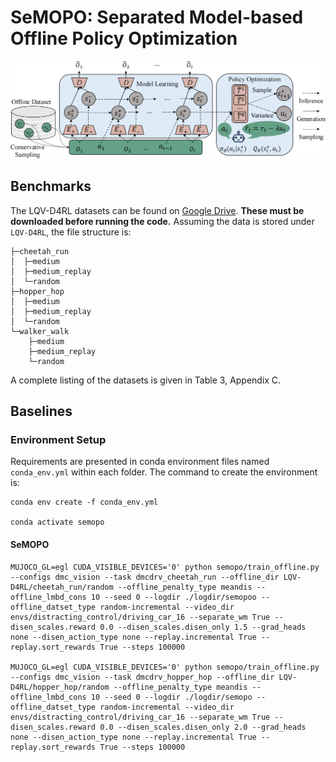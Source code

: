 # SeMOPO: Separated Model-based Offline Policy Optimization

<p align="center">
  <img src="figs/SeMOPO.png" />
</p>



## Benchmarks
The LQV-D4RL datasets can be found on [Google Drive](https://drive.google.com/drive/folders/1auuuVZaFB9UTO7i66S9EVJ5xULIbYdZG?usp=drive_link). **These must be downloaded before running the code.** Assuming the data is stored under `LQV-D4RL`, the file structure is:

```
├─cheetah_run
│  ├─medium
│  ├─medium_replay
│  └─random
├─hopper_hop
│  ├─medium
│  ├─medium_replay
│  └─random
└─walker_walk
    ├─medium
    ├─medium_replay
    └─random
```

A complete listing of the datasets is given in Table 3, Appendix C.

## Baselines

### Environment Setup
Requirements are presented in conda environment files named `conda_env.yml` within each folder. The command to create the environment is:
```
conda env create -f conda_env.yml

conda activate semopo
```


#### SeMOPO
```
MUJOCO_GL=egl CUDA_VISIBLE_DEVICES='0' python semopo/train_offline.py --configs dmc_vision --task dmcdrv_cheetah_run --offline_dir LQV-D4RL/cheetah_run/random --offline_penalty_type meandis --offline_lmbd_cons 10 --seed 0 --logdir ./logdir/semopoo --offline_datset_type random-incremental --video_dir envs/distracting_control/driving_car_16 --separate_wm True --disen_scales.reward 0.0 --disen_scales.disen_only 1.5 --grad_heads none --disen_action_type none --replay.incremental True --replay.sort_rewards True --steps 100000

MUJOCO_GL=egl CUDA_VISIBLE_DEVICES='0' python semopo/train_offline.py --configs dmc_vision --task dmcdrv_hopper_hop --offline_dir LQV-D4RL/hopper_hop/random --offline_penalty_type meandis --offline_lmbd_cons 10 --seed 0 --logdir ./logdir/semopo --offline_datset_type random-incremental --video_dir envs/distracting_control/driving_car_16 --separate_wm True --disen_scales.reward 0.0 --disen_scales.disen_only 2.0 --grad_heads none --disen_action_type none --replay.incremental True --replay.sort_rewards True --steps 100000
```


